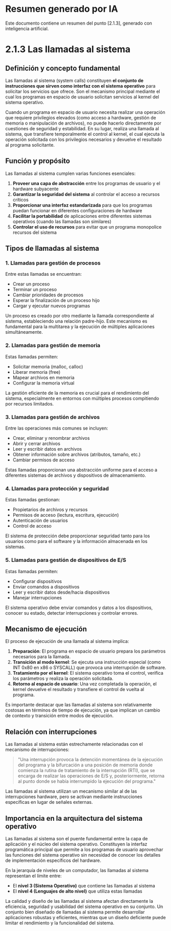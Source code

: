 # Resumen generado por IA

Este documento contiene un resumen del punto [2.1.3], generado con inteligencia artificial.

# 2.1.3 Las llamadas al sistema

## Definición y concepto fundamental

Las llamadas al sistema (system calls) constituyen **el conjunto de instrucciones que sirven como interfaz con el sistema operativo** para solicitar los servicios que ofrece. Son el mecanismo principal mediante el cual los programas en espacio de usuario solicitan servicios al kernel del sistema operativo.

Cuando un programa en espacio de usuario necesita realizar una operación que requiere privilegios elevados (como acceso a hardware, gestión de memoria o manipulación de archivos), no puede hacerlo directamente por cuestiones de seguridad y estabilidad. En su lugar, realiza una llamada al sistema, que transfiere temporalmente el control al kernel, el cual ejecuta la operación solicitada con los privilegios necesarios y devuelve el resultado al programa solicitante.

## Función y propósito

Las llamadas al sistema cumplen varias funciones esenciales:

1. **Proveer una capa de abstracción** entre los programas de usuario y el hardware subyacente
2. **Garantizar la seguridad del sistema** al controlar el acceso a recursos críticos
3. **Proporcionar una interfaz estandarizada** para que los programas puedan funcionar en diferentes configuraciones de hardware
4. **Facilitar la portabilidad** de aplicaciones entre diferentes sistemas operativos (cuando las llamadas son similares)
5. **Controlar el uso de recursos** para evitar que un programa monopolice recursos del sistema

## Tipos de llamadas al sistema

### 1. Llamadas para gestión de procesos

Entre estas llamadas se encuentran:
- Crear un proceso
- Terminar un proceso
- Cambiar prioridades de procesos
- Esperar la finalización de un proceso hijo
- Cargar y ejecutar nuevos programas

Un proceso es creado por otro mediante la llamada correspondiente al sistema, estableciendo una relación padre-hijo. Este mecanismo es fundamental para la multitarea y la ejecución de múltiples aplicaciones simultáneamente.

### 2. Llamadas para gestión de memoria

Estas llamadas permiten:
- Solicitar memoria (malloc, calloc)
- Liberar memoria (free)
- Mapear archivos en memoria
- Configurar la memoria virtual

La gestión eficiente de la memoria es crucial para el rendimiento del sistema, especialmente en entornos con múltiples procesos compitiendo por recursos limitados.

### 3. Llamadas para gestión de archivos

Entre las operaciones más comunes se incluyen:
- Crear, eliminar y renombrar archivos
- Abrir y cerrar archivos
- Leer y escribir datos en archivos
- Obtener información sobre archivos (atributos, tamaño, etc.)
- Cambiar permisos de acceso

Estas llamadas proporcionan una abstracción uniforme para el acceso a diferentes sistemas de archivos y dispositivos de almacenamiento.

### 4. Llamadas para protección y seguridad

Estas llamadas gestionan:
- Propietarios de archivos y recursos
- Permisos de acceso (lectura, escritura, ejecución)
- Autenticación de usuarios
- Control de acceso

El sistema de protección debe proporcionar seguridad tanto para los usuarios como para el software y la información almacenada en los sistemas.

### 5. Llamadas para gestión de dispositivos de E/S

Estas llamadas permiten:
- Configurar dispositivos
- Enviar comandos a dispositivos
- Leer y escribir datos desde/hacia dispositivos
- Manejar interrupciones

El sistema operativo debe enviar comandos y datos a los dispositivos, conocer su estado, detectar interrupciones y controlar errores.

## Mecanismo de ejecución

El proceso de ejecución de una llamada al sistema implica:

1. **Preparación**: El programa en espacio de usuario prepara los parámetros necesarios para la llamada.
2. **Transición al modo kernel**: Se ejecuta una instrucción especial (como INT 0x80 en x86 o SYSCALL) que provoca una interrupción de software.
3. **Tratamiento por el kernel**: El sistema operativo toma el control, verifica los parámetros y realiza la operación solicitada.
4. **Retorno al espacio de usuario**: Una vez completada la operación, el kernel devuelve el resultado y transfiere el control de vuelta al programa.

Es importante destacar que las llamadas al sistema son relativamente costosas en términos de tiempo de ejecución, ya que implican un cambio de contexto y transición entre modos de ejecución.

## Relación con interrupciones

Las llamadas al sistema están estrechamente relacionadas con el mecanismo de interrupciones:

> "Una interrupción provoca la detención momentánea de la ejecución del programa y la bifurcación a una posición de memoria donde comienza la rutina de tratamiento de la interrupción (RTI), que se encarga de realizar las operaciones de E/S y, posteriormente, retorna al punto donde se había interrumpido la ejecución del programa."

Las llamadas al sistema utilizan un mecanismo similar al de las interrupciones hardware, pero se activan mediante instrucciones específicas en lugar de señales externas.

## Importancia en la arquitectura del sistema operativo

Las llamadas al sistema son el puente fundamental entre la capa de aplicación y el núcleo del sistema operativo. Constituyen la interfaz programática principal que permite a los programas de usuario aprovechar las funciones del sistema operativo sin necesidad de conocer los detalles de implementación específicos del hardware.

En la jerarquía de niveles de un computador, las llamadas al sistema representan el límite entre:
- El **nivel 3 (Sistema Operativo)** que contiene las llamadas al sistema
- El **nivel 4 (Lenguajes de alto nivel)** que utiliza estas llamadas

La calidad y diseño de las llamadas al sistema afectan directamente la eficiencia, seguridad y usabilidad del sistema operativo en su conjunto. Un conjunto bien diseñado de llamadas al sistema permite desarrollar aplicaciones robustas y eficientes, mientras que un diseño deficiente puede limitar el rendimiento y la funcionalidad del sistema.
